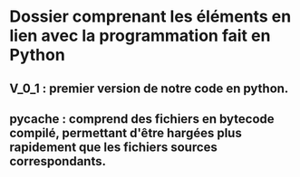# Dossier comprenant les éléments en lien avec la programmation fait en Python
## V_0_1 : premier version de notre code en python.
## __pycache__ : comprend des fichiers en bytecode compilé, permettant d'être hargées plus rapidement que les fichiers sources correspondants.
